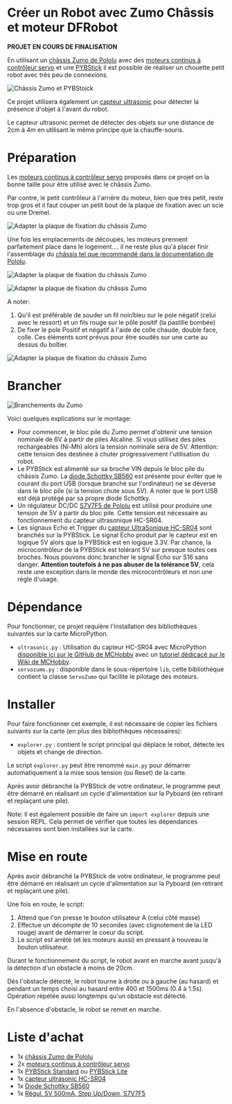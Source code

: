 # Créer un Robot avec Zumo Châssis et moteur DFRobot

__PROJET EN COURS DE FINALISATION__

En utilisant un [châssis Zumo de Pololu](https://shop.mchobby.be/fr/prototypage-robotique-roue/447-zumo-kit-chassis-sans-moteur-3232100004474-pololu.html) avec des [moteurs continus à contrôleur servo](https://shop.mchobby.be/fr/prototypage-robotique-roue/447-zumo-kit-chassis-sans-moteur-3232100004474-pololu.html) et une [PYBStick](https://github.com/mchobby/pyboard-driver/tree/master/PYBStick) il est possible de réaliser un chouette petit robot avec très peu de connexions.

![Châssis Zumo et PYBStoick](docs/_static/zumo-chassis-pybstick.jpg)

Ce projet utilisera également un [capteur ultrasonic](https://shop.mchobby.be/fr/proximite-distance/561-capteur-distance-ultrason-hc-sr04-3232100005617.html) pour détecter la présence d'objet à l'avant du robot.

Le capteur ultrasonic permet de détecter des objets sur une distance de 2cm à 4m en utilisant le même principe que la chauffe-souris.

# Préparation

Les [moteurs continus à contrôleur servo](https://shop.mchobby.be/fr/prototypage-robotique-roue/447-zumo-kit-chassis-sans-moteur-3232100004474-pololu.html) proposés dans ce projet on la bonne taille pour être utilisé avec le châssis Zumo.

Par contre, le petit contrôleur à l'arrière du moteur, bien que très petit, reste trop gros et il faut couper un petit bout de la plaque de fixation avec un scie ou une Dremel.

![Adapter la plaque de fixation du châssis Zumo](docs/_static/zumo-chassis-cutout.jpg)


Une fois les emplacements de découpés, les moteurs prennent parfaitement place dans le logement.... il ne reste plus qu'à placer finir l'assemblage du [châssis tel que recommandé dans la documentation de Pololu](https://www.pololu.com/docs/0J54/3).

![Adapter la plaque de fixation du châssis Zumo](docs/_static/zumo-chassis-cutout1.jpg)

![Adapter la plaque de fixation du châssis Zumo](docs/_static/zumo-chassis-cutout2.jpg)

A noter:
1. Qu'il est préférable de souder un fil noir/bleu sur le pole négatif (celui avec le ressort) et un fils rouge sur le pôle positif (la pastille bombée)
2. De fixer le pole Positif et négatif à l'aide de colle chaude, double face, colle. Ces éléments sont prévus pour être soudés sur une carte au dessus du boîtier.

![Adapter la plaque de fixation du châssis Zumo](docs/_static/zumo-chassis-assembled.jpg)

# Brancher

![Branchements du Zumo](docs/_static/wiring.jpg)

Voici quelques explications sur le montage:
* Pour commencer, le bloc pile du Zumo permet d'obtenir une tension nominale de 6V à partir de piles Alcaline. Si vous utilisez des piles rechargeables (Ni-Mh) alors la tension nominale sera de 5V. Attention: cette tension des destinée à chuter progressivement l'utilisation du robot.
* Le PYBStick est alimenté sur sa broche VIN depuis le bloc pile du châssis Zumo. La  [diode Schottky SB560](https://shop.mchobby.be/fr/electronique-divers/1508-5-diodes-sb560-schottky-60v-5a-670mv-3232100015081.html) est présente pour éviter que le courant du port USB (lorsque branché sur l'ordinateur) ne se déverse dans le bloc pile (si la tension chute sous 5V). A noter que le port USB est déjà protégé par sa propre diode Schottky.
* Un régulateur DC/DC [S7V7F5 de Pololu](https://shop.mchobby.be/fr/regulateurs/463-regul-5v-500ma-step-updown-s7v7f5-3232100004634-pololu.html) est utilisé pour produire une tension de 5V à partir du bloc pile. Cette tension est nécessaire au fonctionnement du capteur ultrasonique HC-SR04.
* Les signaux Echo et Trigger du [capteur UltraSonique HC-SR04](https://shop.mchobby.be/fr/proximite-distance/561-capteur-distance-ultrason-hc-sr04-3232100005617.html) sont branchés sur la PYBStick. Le signal Echo produit par le capteur est en logique 5V alors que la PYBStick est en logique 3.3V. Par chance, la microcontrôleur de la PYBStick est tolérant 5V sur presque toutes ces broches. Nous pouvons donc brancher le signal Echo sur S16 sans danger. __Attention toutefois à ne pas abuser de la tolérance 5V__, cela reste une exception dans le monde des microcontrôleurs et non une règle d'usage.

# Dépendance
Pour fonctionner, ce projet requière l'installation des bibliothèques suivantes sur la carte MicroPython.

* `ultrasonic.py` : Utilisation du capteur HC-SR04 avec MicroPython [disponible ici sur le GitHub de MCHobby](https://github.com/mchobby/pyboard-a-roulette/tree/master/libraries/ultrasonic) avec un [tutoriel dédicacé sur le Wiki de MCHobby](https://wiki.mchobby.be/index.php?title=MicroPython-HC-SR04).
* `servozumo.py` : disponible dans le sous-répertoire `lib`, cette bibliothèque contient la classe `ServoZumo` qui facilite le pilotage des moteurs.

# Installer
Pour faire fonctionner cet exemple, il est nécessaire de copier les fichiers suivants sur la carte (en plus des bibliothèques nécessaires):

* `explorer.py` : contient le script principal qui déplace le robot, détecte les objets et change de direction.

Le script `explorer.py` peut être renommé `main.py` pour démarrer automatiquement à la mise sous tension (ou Reset) de la carte.

Après avoir débranché la PYBStick de votre ordinateur, le programme peut être démarré en réalisant un cycle d'alimentation sur la Pyboard (en retirant et replaçant une pile).

Note: Il est également possible de faire un `import explorer` depuis une session REPL. Cela permet de  vérifier que toutes les dépendances nécessaires sont bien installées sur la carte.

# Mise en route

Après avoir débranché la PYBStick de votre ordinateur, le programme peut être démarré en réalisant un cycle d'alimentation sur la Pyboard (en retirant et replaçant une pile).

Une fois en route, le script:
1. Attend que l'on presse le bouton utilisateur A (celui côté masse)
2. Effectue un décompte de 10 secondes (avec clignotement de la LED rouge) avant de démarrer le coeur du script.
3. Le script est arrêté (et les moteurs aussi) en pressant à nouveau le bouton utilisateur.

Durant le fonctionnement du script, le robot avant en marche avant jusqu'à la détection d'un obstacle à moins de 20cm.

Dès l'obstacle détecté, le robot tourne à droite ou à gauche (au hasard) et pendant un temps choisi au hasard entre 400 et 1500ms (0.4 à 1.5s). Opération répétée aussi longtemps qu'un obstacle est détecté.

En l'absence d'obstacle, le robot se remet en marche.

# Liste d'achat
* 1x [châssis Zumo de Pololu](https://shop.mchobby.be/fr/prototypage-robotique-roue/447-zumo-kit-chassis-sans-moteur-3232100004474-pololu.html)
* 2x [moteurs continus à contrôleur servo](https://shop.mchobby.be/fr/prototypage-robotique-roue/447-zumo-kit-chassis-sans-moteur-3232100004474-pololu.html)
* 1x [PYBStick Standard](https://shop.mchobby.be/fr/micropython/1844-pybstick-lite-26-micropython-et-arduino-3232100018440-garatronic.html) ou [PYBStick Lite](https://shop.mchobby.be/fr/micropython/1830-pybstick-lite-26-micropython-et-arduino-3232100018303-garatronic.html)
* 1x [capteur ultrasonic HC-SR04](https://shop.mchobby.be/fr/proximite-distance/561-capteur-distance-ultrason-hc-sr04-3232100005617.html)
* 1x [Diode Schottky SB560](https://shop.mchobby.be/fr/electronique-divers/1508-5-diodes-sb560-schottky-60v-5a-670mv-3232100015081.html)
* 1x [Régul. 5V 500mA, Step Up/Down, S7V7F5](https://shop.mchobby.be/fr/regulateurs/463-regul-5v-500ma-step-updown-s7v7f5-3232100004634-pololu.html)
